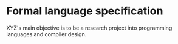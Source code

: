 # Formal language specification

XYZ's main objective is to be a research project into programming languages and compiler design.


